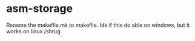 # asm-storage

Rename the makefile.mk to makefile. Idk if this do able on windows, but it works on linux /shrug
